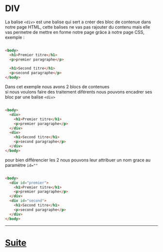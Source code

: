 # DIV

La balise ```` <div> ```` est une balise qui sert a créer des bloc de contenue dans notre page HTML, cette balises ne vas pas rajouter du contenu mais elle vas permetre de mettre en forme notre page grâce à notre page CSS,
exemple :  

````html 

<body>
  <h1>Premier titre</h1>
  <p>premier paragraphe</p>
  
  <h1>Second titre</h1>
  <p>second paragraphe</p>
</body>

````
  
Dans cet exemple nous avons 2 blocs de contenues  
si nous voulons faire des traitement diférents nous pouvons encadrer ses bloc par une balise ```` <div> ````


````html 

<body>
  <div>
    <h1>Premier titre</h1>
    <p>premier paragraphe</p>
  </div>
  <div>
    <h1>Second titre</h1>
    <p>second paragraphe</p>
  </div>
</body>

````
 pour bien différencier les 2 nous pouvons leur attribuer un nom grace au paramètre ```` id="" ````

````html 

<body>
  <div id="premier">
    <h1>Premier titre</h1>
    <p>premier paragraphe</p>
  </div>
  <div id="second">
    <h1>Second titre</h1>
    <p>second paragraphe</p>
  </div>
</body>

````

---
# [Suite](./EXERCICES2.md)



